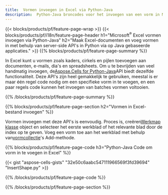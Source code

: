 ```yaml
---
title:  Vormen invoegen in Excel via Python-Java
description:  Python-Java broncodes voor het invoegen van een vorm in Microsoft Excel-bestanden met behulp van Python-Java Library.
---
```

{{< blocks/products/pf/feature-page-wrap >}}
{{< blocks/products/pf/i18n/feature-page-header h1="Microsoft<sup>&reg;</sup> Excel vormen invoegen via Python-Java" h2="Maak Excel-documenten en voeg vormen in met behulp van server-side API\'s in Python via op Java gebaseerde applicaties." >}}
{{% blocks/products/pf/feature-page-summary %}}

 In Excel kunt u vormen zoals kaders, cirkels en pijlen toevoegen aan documenten, e-mails, dia's en spreadsheets. Om u te bevrijden van veel handmatig invoegen, de[Aspose.Cells for Python-Java](https://releases.aspose.com/cells/python-java)API biedt dezelfde functionaliteit. Deze API's zijn heel gemakkelijk te gebruiken, meestal is er maar één regel code nodig om een specifieke vorm in te voegen, en een paar regels code kunnen het invoegen van batches vormen voltooien.

{{% /blocks/products/pf/feature-page-summary %}}

{{% blocks/products/pf/feature-page-section h2="Vormen in Excel-bestand invoegen" %}}

 Vormen invoegen met deze API's is eenvoudig. Proces is, creëren[Werkmap klasse](https://reference.aspose.com/cells/python-java/asposecells.api/Workbook) object en selecteer het eerste werkblad of het relevante blad door de index op te geven. Voeg een vorm toe aan het werkblad met behulp van[vormcollectie](https://reference.aspose.com/cells/python-java/asposecells.api/ShapeCollection)'s Add-methode.

{{% blocks/products/pf/feature-page-code h3="Python-Java Code om vorm in te voegen in Excel" %}}

{{< gist "aspose-cells-gists" "32e50c6aabc547111966569f3fd39694" "InsertShape.py" >}}

{{% /blocks/products/pf/feature-page-code %}}

{{% /blocks/products/pf/feature-page-section %}}

